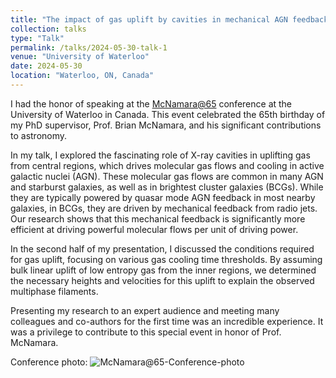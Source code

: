 ```yaml
---
title: "The impact of gas uplift by cavities in mechanical AGN feedback"
collection: talks
type: "Talk"
permalink: /talks/2024-05-30-talk-1
venue: "University of Waterloo"
date: 2024-05-30
location: "Waterloo, ON, Canada"
---
```


I had the honor of speaking at the [McNamara@65](https://uwaterloo.ca/astrophysics-centre/events/mcnamara65-understanding-feedback-galaxies-and-clusters) conference at the University of Waterloo in Canada. This event celebrated the 65th birthday of my PhD supervisor, Prof. Brian McNamara, and his significant contributions to astronomy.

In my talk, I explored the fascinating role of X-ray cavities in uplifting gas from central regions, which drives molecular gas flows and cooling in active galactic nuclei (AGN). These molecular gas flows are common in many AGN and starburst galaxies, as well as in brightest cluster galaxies (BCGs). While they are typically powered by quasar mode AGN feedback in most nearby galaxies, in BCGs, they are driven by mechanical feedback from radio jets. Our research shows that this mechanical feedback is significantly more efficient at driving powerful molecular flows per unit of driving power.

In the second half of my presentation, I discussed the conditions required for gas uplift, focusing on various gas cooling time thresholds. By assuming bulk linear uplift of low entropy gas from the inner regions, we determined the necessary heights and velocities for this uplift to explain the observed multiphase filaments.

Presenting my research to an expert audience and meeting many colleagues and co-authors for the first time was an incredible experience. It was a privilege to contribute to this special event in honor of Prof. McNamara.

Conference photo:
![McNamara@65-Conference-photo](../images/A7R05141.jpg)


